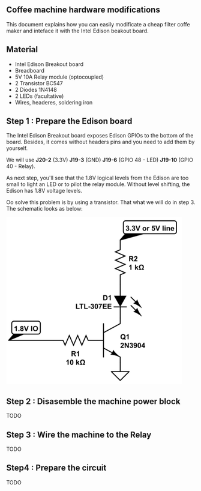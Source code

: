 Coffee machine hardware modifications
-----

This document explains how you can easily modificate a cheap filter coffe maker and inteface it with the Intel Edison beakout board.

## Material
* Intel Edison Breakout board
* Breadboard
* 5V 10A Relay module (optocoupled)
* 2 Transistor BC547
* 2 Diodes 1N4148
* 2 LEDs (facultative)
* Wires, headeres, soldering iron

## Step 1 : Prepare the Edison board
The Intel Edison Breakout board exposes Edison GPIOs to the bottom of the board. Besides, it comes without headers pins and you need to add them by yourself.

We will use **J20-2** (3.3V) **J19-3** (GND) **J19-6** (GPIO 48 - LED) **J19-10** (GPIO 40 - Relay).

As next step, you'll see that the 1.8V logical levels from the Edison are too small to light an LED or to pilot the relay module. Without level shifting, the Edison has 1.8V voltage levels.

Oo solve this problem is by using a transistor. That what we will do in step 3. The schematic looks as below:

![](./images/trans-sch.png)

## Step 2 : Disasemble the machine power block

TODO

## Step 3 : Wire the machine to the Relay

TODO

## Step4 : Prepare the circuit

TODO
